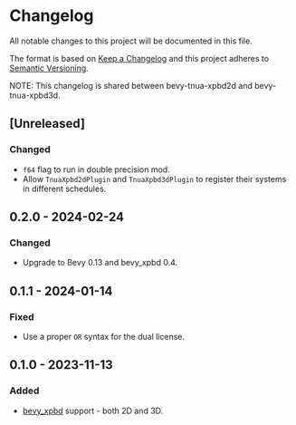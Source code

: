 # Changelog
All notable changes to this project will be documented in this file.

The format is based on [Keep a Changelog](http://keepachangelog.com/en/1.0.0/)
and this project adheres to [Semantic Versioning](http://semver.org/spec/v2.0.0.html).

NOTE: This changelog is shared between bevy-tnua-xpbd2d and bevy-tnua-xpbd3d.

## [Unreleased]

### Changed
- `f64` flag to run in double precision mod.
- Allow `TnuaXpbd2dPlugin` and `TnuaXpbd3dPlugin` to register their systems in
  different schedules.

## 0.2.0 - 2024-02-24
### Changed
- Upgrade to Bevy 0.13 and bevy_xpbd 0.4.

## 0.1.1 - 2024-01-14
### Fixed
- Use a proper `OR` syntax for the dual license.

## 0.1.0 - 2023-11-13
### Added
- [bevy_xpbd](https://github.com/Jondolf/bevy_xpbd) support - both 2D and 3D.
